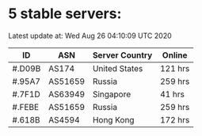 # 5 stable servers:

Latest update at: Wed Aug 26 04:10:09 UTC 2020

| ID | ASN | Server Country | Online |
| -- | --- | -------------- | ------ |
| #.D09B | AS174 | United States | 121 hrs |
| #.95A7 | AS51659 | Russia | 259 hrs |
| #.7F1D | AS63949 | Singapore | 41 hrs |
| #.FEBE | AS51659 | Russia | 259 hrs |
| #.618B | AS4594 | Hong Kong | 172 hrs |

